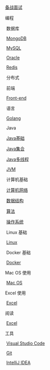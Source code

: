 [备战面试](./docs/a-1备战面试.md)

编程

​	数据库

​		[MongoDB](./docs/program/database/mongo.md)

​		[MySQL](./docs/program/database/mysql.md)

​		[Oracle](./docs/program/database/oracle.md)

​		[Redis](./docs/program/database/redis.md)

​	分布式

​	前端

​		[Front-end](./doc/program/front-end/前端开发笔记.md)

​	语言

​		[Golang](./docs/program/language/go/go.md)

​		Java

​			[Java基础](./docs/b-1面试题总结-Java基础.md)

​			[Java集合](./docs/b-2Java集合.md)

​			[Java多线程](./docs/b-3Java多线程.md)

​			[JVM](./docs/b-4jvm.md)

​		计算机基础

​			[计算机网络](./docs/c-1计算机网络.md)

​			[数据结构](./docs/c-2数据结构.md)

​			[算法](./docs/c-3算法.md)

​			[操作系统](./docs/c-4操作系统.md)

​		Linux 基础

​			[Linux](./docs/linux/linux.md)

​		Docker 基础

​			[Docker](./docs/docker/docker.md)

Mac OS 使用

​	[Mac OS](./docs/mac/mac.md)

Excel 使用

​	[Excel](./docs/excel/excel.md)

阅读

​	[Excel](./docs/excel/excel.md)

工具

​	[Visual Studio Code](./docs/tools/vscode.md)

​	[Git](./docs/tools/git.md)

​	[IntelliJ IDEA](./docs/tools/idea.md)

